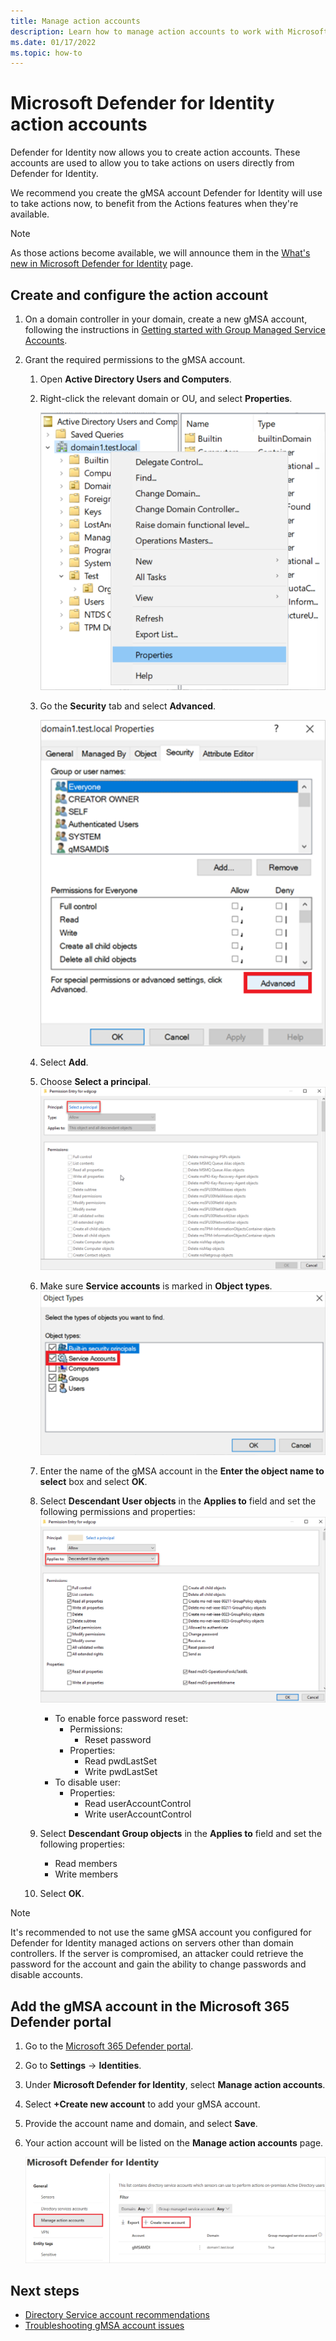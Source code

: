 ```yaml
---
title: Manage action accounts
description: Learn how to manage action accounts to work with Microsoft Defender for Identity.
ms.date: 01/17/2022
ms.topic: how-to
---
```


# Microsoft Defender for Identity action accounts

Defender for Identity now allows you to create action accounts. These accounts are used to allow you to take actions on users directly from Defender for Identity.

We recommend you create the gMSA account Defender for Identity will use to take actions now, to benefit from the Actions features when they're available.

>[!NOTE]
> As those actions become available, we will announce them in the [What's new in Microsoft Defender for Identity](whats-new.md) page.

## Create and configure the action account

1. On a domain controller in your domain, create a new gMSA account, following the instructions in [Getting started with Group Managed Service Accounts](/windows-server/security/group-managed-service-accounts/getting-started-with-group-managed-service-accounts).

1. Grant the required permissions to the gMSA account.
    1. Open **Active Directory Users and Computers**.
    1. Right-click the relevant domain or OU, and select **Properties**.

        ![Select properties of domain or OU.](media/domain-properties.png)
    1. Go the **Security** tab and select **Advanced**.

        ![Advanced security settings.](media/advanced-security.png)

    1. Select **Add**.
    1. Choose **Select a principal**.
        ![Choose select a principal.](media/select-principal.png)
    1. Make sure **Service accounts** is marked in **Object types**.
        ![Select service accounts as object types.](media/object-types.png)
    1. Enter the name of the gMSA account in the **Enter the object name to select** box and select **OK**.
    1. Select **Descendant User objects** in the **Applies to** field and set the following permissions and properties:
        ![Set permissions and properties.](media/permission-entry.png)
        - To enable force password reset:
            - Permissions:
                - Reset password
            - Properties:
                - Read pwdLastSet
                - Write pwdLastSet
        - To disable user:
            - Properties:
                - Read userAccountControl
                - Write userAccountControl
    1. Select **Descendant Group objects** in the **Applies to** field and set the following properties:

        - Read members
        - Write members
    1. Select **OK**.

> [!NOTE]
> It's recommended to not use the same gMSA account you configured for Defender for Identity managed actions on servers other than domain controllers. If the server is compromised, an attacker could retrieve the password for the account and gain the ability to change passwords and disable accounts.

## Add the gMSA account in the Microsoft 365 Defender portal

1. Go to the [Microsoft 365 Defender portal](https://security.microsoft.com).
1. Go to **Settings** -> **Identities**.
1. Under **Microsoft Defender for Identity**, select **Manage action accounts**.
1. Select **+Create new account** to add your gMSA account.
1. Provide the account name and domain, and select **Save**.
1. Your action account will be listed on the **Manage action accounts** page.

      ![Create action account.](media/manage-action-accounts.png)

## Next steps

- [Directory Service account recommendations](directory-service-accounts.md)
- [Troubleshooting gMSA account issues](troubleshooting-known-issues.md#sensor-failed-to-retrieve-group-managed-service-account-gmsa-credentials)
